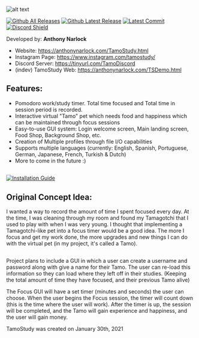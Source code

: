 ![alt text](https://i.imgur.com/PI21txe.png)

[![Github All Releases](https://img.shields.io/github/downloads/narlock/TamoStudy/total.svg)](https://github.com/narlock/TamoStudy/releases/tag/b1.1)
[![Github Latest Release](https://img.shields.io/github/v/release/narlock/TamoStudy)](https://github.com/narlock/TamoStudy/releases/tag/b1.1)
[![Latest Commit](https://img.shields.io/github/last-commit/narlock/TamoStudy)](https://github.com/narlock/TamoStudy/commits/main)
[![Discord Shield](https://discordapp.com/api/guilds/821757961830793236/widget.png?style=shield)](https://discord.gg/eEbEYbXaNS)
<html>
  Developed by: <b>Anthony Narlock</b>
  <br>
</html>


- Website: https://anthonynarlock.com/TamoStudy.html
- Instagram Page: https://www.instagram.com/tamostudy/
- Discord Server: https://tinyurl.com/TamoDiscord
- (indev) TamoStudy Web: https://anthonynarlock.com/TSDemo.html

## Features:
- Pomodoro work/study timer. Total time focused and Total time in session period is recorded.
- Interactive virtual "Tamo" pet which needs food and happiness which can be maintained through focus sessions
- Easy-to-use GUI system: Login welcome screen, Main landing screen, Food Shop, Background Shop, etc.
- Creation of Multiple profiles through file I/O capabilities
- Supports multiple languages (currently: English, Spanish, Portuguese, German, Japanese, French, Turkish & Dutch)
- More to come in the future :)

##

[![Installation Guide](https://i.imgur.com/JEXOEwy.png)](https://youtu.be/Iu0N0but-NM)


## Original Concept Idea: 

I wanted a way to record the amount of time I spent focused every day. At the time, I was cleaning through my room and found my Tamagotchi that I used to play with when I was very young. I thought that implementing a Tamagotchi-like pet into a focus timer would be a good idea. The more I focus and get my work done, the more upgrades and new things I can do with the virtual pet (in my project, it's called a Tamo).

##

Project plans to include a GUI in which a user can create a username and password along with give a name for their Tamo. The user can re-load this information so they can load where they left off in their studies. (Keeping the total amount of time they have focused, and their previous Tamo alive)

The Focus GUI will have a set timer (minutes and seconds) the user can choose. When the user begins the Focus session, the timer will count down (this is the time where the user will work). After the timer is up, the session will be completed, and the Tamo will gain experience and happiness, and the user will gain money.

TamoStudy was created on January 30th, 2021
